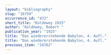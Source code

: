 ```yaml
---
layout: "bibliography"
slug: "16759"
occurrence_id: "472"
short_title: "Koldewey 1925"
author: "Koldewey, Robert "
publication_year: "1925"
title: "Das wiedererstehende Babylon, 4. Aufl."
title: "Das wiedererstehende Babylon, 4. Aufl."
previous_item: "16762"
---
```

